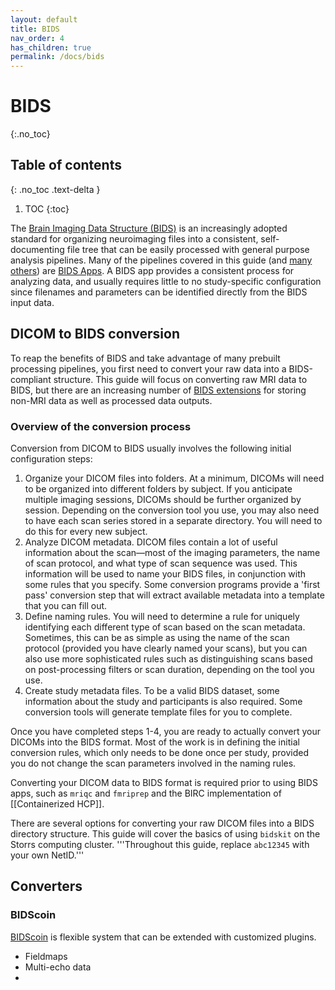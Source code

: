 ```yaml
---
layout: default
title: BIDS
nav_order: 4
has_children: true
permalink: /docs/bids
---
```


# BIDS
{:.no_toc}

## Table of contents
{: .no_toc .text-delta }

1. TOC
{:toc}

The [Brain Imaging Data Structure (BIDS)](http://bids.neuroimaging.io) is an increasingly adopted standard for organizing neuroimaging files into a consistent, self-documenting file tree that can be easily processed with general purpose analysis pipelines. Many of the pipelines covered in this guide (and [many others](http://bids-apps.neuroimaging.io/apps/)) are [BIDS Apps](https://bids-apps.neuroimaging.io). A BIDS app provides a consistent process for analyzing data, and usually requires little to no study-specific configuration since filenames and parameters can be identified directly from the BIDS input data.

## DICOM to BIDS conversion
To reap the benefits of BIDS and take advantage of many prebuilt processing pipelines, you first need to convert your raw data into a BIDS-compliant structure. This guide will focus on converting raw MRI data to BIDS, but there are an increasing number of [BIDS extensions](https://bids-specification.readthedocs.io/en/latest/06-extensions.html#bids-extension-proposals) for storing non-MRI data as well as processed data outputs.

### Overview of the conversion process

Conversion from DICOM to BIDS usually involves the following initial configuration steps:

1. Organize your DICOM files into folders. At a minimum, DICOMs will need to be organized into different folders by subject. If you anticipate multiple imaging sessions, DICOMs should be further organized by session. Depending on the conversion tool you use, you may also need to have each scan series stored in a separate directory. You will need to do this for every new subject.
2. Analyze DICOM metadata. DICOM files contain a lot of useful information about the scan—most of the imaging parameters, the name of scan protocol, and what type of scan sequence was used. This information will be used to name your BIDS files, in conjunction with some rules that you specify. Some conversion programs provide a 'first pass' conversion step that will extract available metadata into a template that you can fill out.
3. Define naming rules. You will need to determine a rule for uniquely identifying each different type of scan based on the scan metadata. Sometimes, this can be as simple as using the name of the scan protocol (provided you have clearly named your scans), but you can also use more sophisticated rules such as distinguishing scans based on post-processing filters or scan duration, depending on the tool you use. 
4. Create study metadata files. To be a valid BIDS dataset, some information about the study and participants is also required. Some conversion tools will generate template files for you to complete.

Once you have completed steps 1-4, you are ready to actually convert your DICOMs into the BIDS format. Most of the work is in defining the initial conversion rules, which only needs to be done once per study, provided you do not change the scan parameters involved in the naming rules.



 Converting your DICOM data to BIDS format is required prior to using BIDS apps, such as <code>mriqc</code> and <code>fmriprep</code> and the BIRC implementation of [[Containerized HCP]].

There are several options for converting your raw DICOM files into a BIDS directory structure. This guide will cover the basics of using <code>bidskit</code> on the Storrs computing cluster. '''Throughout this guide, replace <code>abc12345</code> with your own NetID.'''


## Converters

### BIDScoin

[BIDScoin](https://github.com/Donders-Institute/bidscoin) is flexible system that can be extended with customized plugins.

- Fieldmaps
- Multi-echo data
- 
